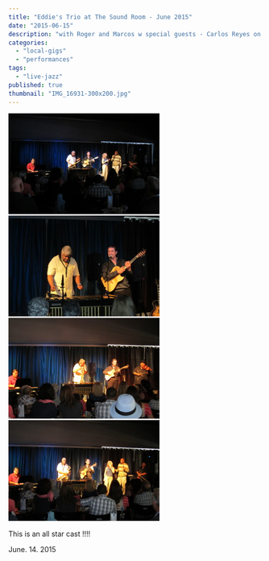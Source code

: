 ```yaml
---
title: "Eddie's Trio at The Sound Room - June 2015"
date: "2015-06-15"
description: "with Roger and Marcos w special guests - Carlos Reyes on violin & Jennifer Lee, Carey Williams, Michelle Rivard vocalists"
categories: 
  - "local-gigs"
  - "performances"
tags: 
  - "live-jazz"
published: true
thumbnail: "IMG_16931-300x200.jpg"
---
```


![IMG_1691[1]](/IMG_16911-300x200.jpg)
![IMG_1676[1]](/IMG_16761-300x200.jpg)
![IMG_1687[1]](/IMG_16871-300x200.jpg)
![IMG_1693[1]](/IMG_16931-300x200.jpg)

This is an all star cast !!!!

June. 14. 2015

